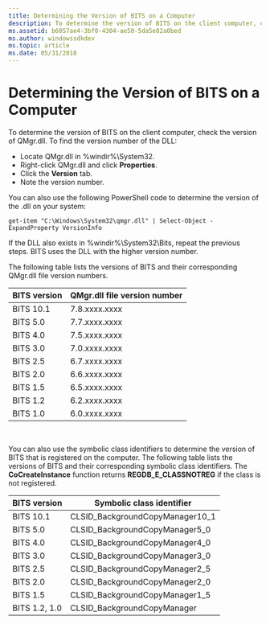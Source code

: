 ```yaml
---
title: Determining the Version of BITS on a Computer
description: To determine the version of BITS on the client computer, check the version of QMgr.dll.
ms.assetid: b6057ae4-3bf0-4304-ae50-5da5e82a0bed
ms.author: windowssdkdev
ms.topic: article
ms.date: 05/31/2018
---
```


# Determining the Version of BITS on a Computer

To determine the version of BITS on the client computer, check the version of QMgr.dll. To find the version number of the DLL:

-   Locate QMgr.dll in %windir%\\System32.
-   Right-click QMgr.dll and click **Properties**.
-   Click the **Version** tab.
-   Note the version number.

You can also use the following PowerShell code to determine the version of the .dll on your system:

`get-item "C:\Windows\System32\qmgr.dll" | Select-Object -ExpandProperty VersionInfo`

If the DLL also exists in %windir%\\System32\\Bits, repeat the previous steps. BITS uses the DLL with the higher version number.

The following table lists the versions of BITS and their corresponding QMgr.dll file version numbers.



| BITS version | QMgr.dll file version number |
|--------------|------------------------------|
| BITS 10.1    | 7.8.xxxx.xxxx                |
| BITS 5.0     | 7.7.xxxx.xxxx                |
| BITS 4.0     | 7.5.xxxx.xxxx                |
| BITS 3.0     | 7.0.xxxx.xxxx                |
| BITS 2.5     | 6.7.xxxx.xxxx                |
| BITS 2.0     | 6.6.xxxx.xxxx                |
| BITS 1.5     | 6.5.xxxx.xxxx                |
| BITS 1.2     | 6.2.xxxx.xxxx                |
| BITS 1.0     | 6.0.xxxx.xxxx                |



 

You can also use the symbolic class identifiers to determine the version of BITS that is registered on the computer. The following table lists the versions of BITS and their corresponding symbolic class identifiers. The **CoCreateInstance** function returns **REGDB\_E\_CLASSNOTREG** if the class is not registered.



| BITS version  | Symbolic class identifier         |
|---------------|-----------------------------------|
| BITS 10.1     | CLSID\_BackgroundCopyManager10\_1 |
| BITS 5.0      | CLSID\_BackgroundCopyManager5\_0  |
| BITS 4.0      | CLSID\_BackgroundCopyManager4\_0  |
| BITS 3.0      | CLSID\_BackgroundCopyManager3\_0  |
| BITS 2.5      | CLSID\_BackgroundCopyManager2\_5  |
| BITS 2.0      | CLSID\_BackgroundCopyManager2\_0  |
| BITS 1.5      | CLSID\_BackgroundCopyManager1\_5  |
| BITS 1.2, 1.0 | CLSID\_BackgroundCopyManager      |



 

 

 




